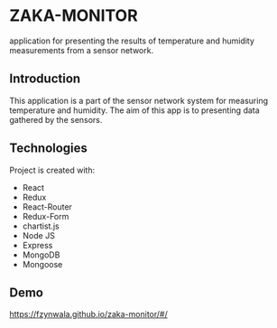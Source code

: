 # ZAKA-MONITOR
application for presenting the results of temperature and humidity measurements from a sensor network.
## Introduction
This application is a part of the sensor network system for measuring temperature and humidity. The aim of this app is to presenting data gathered by the sensors. 
## Technologies
Project is created with:
* React
* Redux
* React-Router
* Redux-Form
* chartist.js
* Node JS
* Express
* MongoDB
* Mongoose
## Demo
https://fzynwala.github.io/zaka-monitor/#/






